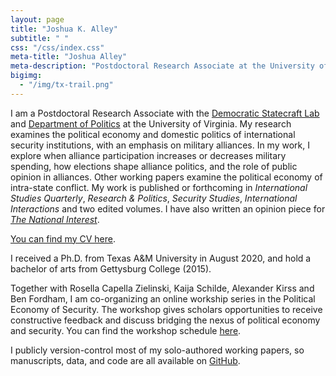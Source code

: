```yaml
---
layout: page
title: "Joshua K. Alley"
subtitle: " "
css: "/css/index.css"
meta-title: "Joshua Alley"
meta-description: "Postdoctoral Research Associate at the University of Virginia"
bigimg:
  - "/img/tx-trail.png" 
---
```


I am a Postdoctoral Research Associate with the [Democratic Statecraft Lab](http://statecraftlab.virginia.edu/) and [Department of Politics](https://politics.virginia.edu/) at the University of Virginia.
My research examines the political economy and domestic politics of international security institutions, with an emphasis on military alliances. 
In my work, I explore when alliance participation increases or decreases military spending, how elections shape alliance politics, and the role of public opinion in alliances. 
Other working papers examine the political economy of intra-state conflict. 
My work is published or forthcoming in *International Studies Quarterly*, *Research & Politics*, *Security Studies*, *International Interactions* and two edited volumes. I have also written an opinion piece for *[The National Interest](https://nationalinterest.org/blog/buzz/does-indo-pacific-need-alliance-nato-170896)*. 

[You can find my CV here](CV.pdf).

I received a Ph.D. from Texas A&M University in August 2020, and hold a bachelor of arts from Gettysburg College (2015).  

Together with Rosella Capella Zielinski, Kaija Schilde, Alexander Kirss and Ben Fordham, I am co-organizing an online workship series in the Political Economy of Security. The workshop gives scholars opportunities to receive constructive feedback and discuss bridging the nexus of political economy and security. You can find the workshop schedule [here](http://www.bu.edu/pardeeschool/research/project-on-the-political-economy-of-security/). 

I publicly version-control most of my solo-authored working papers, so manuscripts, data, and code are all available on [GitHub](https://github.com/joshuaalley).
